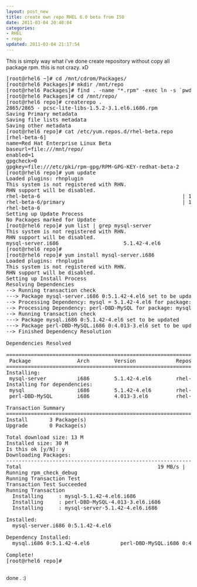 ```yaml
--- 
layout: post_new
title: create own repo RHEL 6.0 beta from ISO
date: 2011-03-04 20:48:04
categories: 
- RHEL
- repo
updated: 2011-03-04 21:17:54
---
```


This is simply way what i've done create repository without copy all package rpm. this is not crazy. xD

<pre>
[root@rhel6 ~]# cd /mnt/cdrom/Packages/
[root@rhel6 Packages]# mkdir /mnt/repo
[root@rhel6 Packages]# find . -name "*.rpm" -exec ln -s `pwd`/{} /mnt/repo/{} \;
[root@rhel6 Packages]# cd /mnt/repo/
[root@rhel6 repo]# createrepo .
2865/2865 - pcsc-lite-libs-1.5.2-3.1.el6.i686.rpm
Saving Primary metadata
Saving file lists metadata
Saving other metadata
[root@rhel6 repo]# cat /etc/yum.repos.d/rhel-beta.repo
[rhel-beta-6]
name=Red Hat Enterprise Linux Beta
baseurl=file:///mnt/repo/
enabled=1
gpgcheck=0
gpgkey=file:///etc/pki/rpm-gpg/RPM-GPG-KEY-redhat-beta-2
[root@rhel6 repo]# yum update
Loaded plugins: rhnplugin
This system is not registered with RHN.
RHN support will be disabled.
rhel-beta-6                                              | 1.3 kB     00:00 ...
rhel-beta-6/primary                                      | 1.3 MB     00:00 ...
rhel-beta-6                                                           2865/2865
Setting up Update Process
No Packages marked for Update
[root@rhel6 repo]# yum list | grep mysql-server
This system is not registered with RHN.
RHN support will be disabled.
mysql-server.i686                     5.1.42-4.el6                   rhel-beta-6
[root@rhel6 repo]#
[root@rhel6 repo]# yum install mysql-server.i686
Loaded plugins: rhnplugin
This system is not registered with RHN.
RHN support will be disabled.
Setting up Install Process
Resolving Dependencies
--> Running transaction check
---> Package mysql-server.i686 0:5.1.42-4.el6 set to be updated
--> Processing Dependency: mysql = 5.1.42-4.el6 for package: mysql-server-5.1.42-4.el6.i686
--> Processing Dependency: perl-DBD-MySQL for package: mysql-server-5.1.42-4.el6.i686
--> Running transaction check
---> Package mysql.i686 0:5.1.42-4.el6 set to be updated
---> Package perl-DBD-MySQL.i686 0:4.013-3.el6 set to be updated
--> Finished Dependency Resolution

Dependencies Resolved

================================================================================
 Package               Arch        Version             Repository          Size
================================================================================
Installing:
 mysql-server          i686        5.1.42-4.el6        rhel-beta-6        8.6 M
Installing for dependencies:
 mysql                 i686        5.1.42-4.el6        rhel-beta-6        3.8 M
 perl-DBD-MySQL        i686        4.013-3.el6         rhel-beta-6        134 k

Transaction Summary
================================================================================
Install       3 Package(s)
Upgrade       0 Package(s)

Total download size: 13 M
Installed size: 30 M
Is this ok [y/N]: y
Downloading Packages:
--------------------------------------------------------------------------------
Total                                            19 MB/s |  13 MB     00:00
Running rpm_check_debug
Running Transaction Test
Transaction Test Succeeded
Running Transaction
  Installing     : mysql-5.1.42-4.el6.i686                                  1/3
  Installing     : perl-DBD-MySQL-4.013-3.el6.i686                          2/3
  Installing     : mysql-server-5.1.42-4.el6.i686                           3/3

Installed:
  mysql-server.i686 0:5.1.42-4.el6

Dependency Installed:
  mysql.i686 0:5.1.42-4.el6          perl-DBD-MySQL.i686 0:4.013-3.el6

Complete!
[root@rhel6 repo]#

</pre>

done . :)
